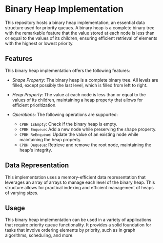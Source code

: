 # Binary Heap Implementation

This repository hosts a binary heap implementation, an essential data structure used for priority queues. A binary heap is a complete binary tree with the remarkable feature that the value stored at each node is less than or equal to the values of its children, ensuring efficient retrieval of elements with the highest or lowest priority.

## Features

This binary heap implementation offers the following features:

- *Shape Property:* The binary heap is a complete binary tree. All levels are filled, except possibly the last level, which is filled from left to right.

- *Heap Property:* The value at each node is less than or equal to the values of its children, maintaining a heap property that allows for efficient prioritization.

- *Operations:* The following operations are supported:
  - `CPBH IsEmpty`: Check if the binary heap is empty.
  - `CPBH Enqueue`: Add a new node while preserving the shape property.
  - `CPBH ReEnqueue`: Update the value of an existing node while maintaining the heap property.
  - `CPBH Dequeue`: Retrieve and remove the root node, maintaining the heap's integrity.

## Data Representation

This implementation uses a memory-efficient data representation that leverages an array of arrays to manage each level of the binary heap. This structure allows for practical indexing and efficient management of heaps of varying sizes.

## Usage

This binary heap implementation can be used in a variety of applications that require priority queue functionality. It provides a solid foundation for tasks that involve ordering elements by priority, such as in graph algorithms, scheduling, and more.

